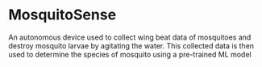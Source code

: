 # MosquitoSense



An autonomous device used to collect wing beat data of mosquitoes and destroy mosquito larvae by agitating the water. This collected data is then used to determine the species of mosquito using a pre-trained ML model

